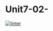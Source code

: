 # Unit7-02-
 [![linter](https://github.com/Tanush-gautam/Unit7-02-/workflows/linter/badge.svg)](https://github.com/marketplace/actions/super-linter)
